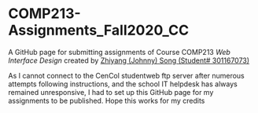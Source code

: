 # COMP213-Assignments_Fall2020_CC
A GitHub page for submitting assignments of Course COMP213 *Web Interface Design* created by <ins>Zhiyang (Johnny) Song (Student# 301167073)</ins>

As I cannot connect to the CenCol studentweb ftp server after numerous attempts following instructions, and the school IT helpdesk has always remained unresponsive, I had to set up this GitHub page for my assignments to be published. Hope this works for my credits
